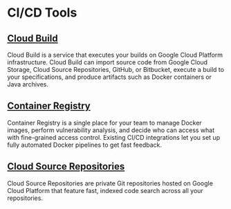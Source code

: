 # CI/CD Tools

## [Cloud Build](https://cloud.google.com/cloud-build)

Cloud Build is a service that executes your builds on Google Cloud Platform infrastructure. Cloud Build can import source code from Google Cloud Storage, Cloud Source Repositories, GitHub, or Bitbucket, execute a build to your specifications, and produce artifacts such as Docker containers or Java archives.

## [Container Registry](https://cloud.google.com/container-registry/)

Container Registry is a single place for your team to manage Docker images, perform vulnerability analysis, and decide who can access what with fine-grained access control. Existing CI/CD integrations let you set up fully automated Docker pipelines to get fast feedback.

## [Cloud Source Repositories](https://cloud.google.com/source-repositories/)

Cloud Source Repositories are private Git repositories hosted on Google Cloud Platform that feature fast, indexed code search across all your repositories.



